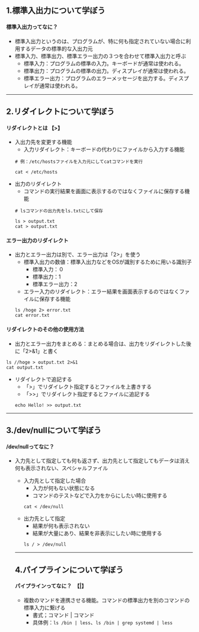 ## 1.標準入出力について学ぼう

#### 標準入出力ってなに？
- 標準入出力というのは、プログラムが、特に何も指定されていない場合に利用するデータの標準的な入出力元
- 標準入力、標準出力、標準エラー出力の３つを合わせて標準入出力と呼ぶ
  - 標準入力：プログラムの標準の入力。キーボードが通常は使われる。
  - 標準出力：プログラムの標準の出力。ディスプレイが通常は使われる。
  - 標準エラー出力：プログラムのエラーメッセージを出力する。ディスプレイが通常は使われる。

----

## 2.リダイレクトについて学ぼう

#### リダイレクトとは 【>】
- 入出力先を変更する機能
  - 入力リダイレクト：キーボードの代わりにファイルから入力する機能
  ```
  # 例：/etc/hostsファイルを入力元にしてcatコマンドを実行

  cat < /etc/hosts
  ```
- 出力のリダイレクト
  - コマンドの実行結果を画面に表示するのではなくファイルに保存する機能
  ```
  # lsコマンドの出力先をls.txtにして保存

  ls > output.txt
  cat > output.txt
  ```

#### エラー出力のリダイレクト
- 出力とエラー出力は別で、エラー出力は「2>」を使う
  - 標準入出力の数値：標準入出力などをOSが識別するために用いる識別子
    - 標準入力：０
    - 標準出力：1
    - 標準エラー出力：2
  - エラー入力のリダイレクト：エラー結果を画面表示するのではなくファイルに保存する機能
  ```
  ls /hoge 2> error.txt
  cat error.txt
  ```

#### リダイレクトのその他の使用方法
- 出力とエラー出力をまとめる：まとめる場合は、出力をリダイレクトした後に「2>&1」と書く
```
ls //hoge > output.txt 2>&1
cat output.txt
```
- リダイレクトで追記する
  - 「>」でリダイレクト指定するとファイルを上書きする
  - 「>>」でリダイレクト指定するとファイルに追記する
  ```
  echo Hello! >> output.txt
  ```

----

## 3./dev/nullについて学ぼう

#### /dev/nullってなに？
- 入力先として指定しても何も返さず、出力先として指定してもデータは消え何も表示されない、スペシャルファイル
  - 入力先として指定した場合
    - 入力が何もない状態になる
    - コマンドのテストなどで入力をからにしたい時に使用する
    ```
    cat < /dev/null
    ```
  - 出力先として指定
    - 結果が何も表示されない
    - 結果が大量にあり、結果を非表示にしたい時に使用する
    ```
    ls / > /dev/null
    ```

  ----

  ## 4.パイプラインについて学ぼう

  #### パイプラインってなに？　【|】
  - 複数のマンドを連携させる機能。コマンドの標準出力を別のコマンドの標準入力に繋げる
    - 書式；コマンド | コマンド
    - 具体例：`ls /bin | less`、`ls /bin | grep systemd | less`
